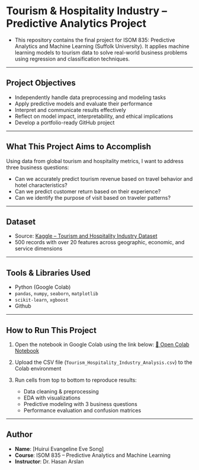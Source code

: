 # Tourism & Hospitality Industry – Predictive Analytics Project

- This repository contains the final project for ISOM 835: Predictive Analytics and Machine Learning (Suffolk University). 
It applies machine learning models to tourism data to solve real-world business problems using regression and classification techniques.
---

## Project Objectives
- Independently handle data preprocessing and modeling tasks
- Apply predictive models and evaluate their performance
- Interpret and communicate results effectively
- Reflect on model impact, interpretability, and ethical implications
- Develop a portfolio-ready GitHub project
---

##  What This Project Aims to Accomplish
Using data from global tourism and hospitality metrics, I want to address three business questions:
- Can we accurately predict tourism revenue based on travel behavior and hotel characteristics?
- Can we predict customer return based on their experience?
- Can we identify the purpose of visit based on traveler patterns?

---

## Dataset

- Source: [Kaggle – Tourism and Hospitality Industry Dataset](https://www.kaggle.com/datasets/smithmurphy/tourism-and-hospitality-industry-analysis-dataset)
- 500 records with over 20 features across geographic, economic, and service dimensions
---

##  Tools & Libraries Used

- Python (Google Colab)
- `pandas`, `numpy`, `seaborn`, `matplotlib`
- `scikit-learn`, `xgboost`
- Github
---

## How to Run This Project
1. Open the notebook in Google Colab using the link below:
   [🔗 Open Colab Notebook](https://colab.research.google.com/drive/13jBga0mskFeY6M4gKEQc_OMDmhQqihtT?usp=sharing)

2. Upload the CSV file (`Tourism_Hospitality_Industry_Analysis.csv`) to the Colab environment

3. Run cells from top to bottom to reproduce results:
   - Data cleaning & preprocessing
   - EDA with visualizations
   - Predictive modeling with 3 business questions
   - Performance evaluation and confusion matrices

---

## Author
- **Name**: [Huirui Evangeline Eve Song]
- **Course**: ISOM 835 – Predictive Analytics and Machine Learning
- **Instructor**: Dr. Hasan Arslan


